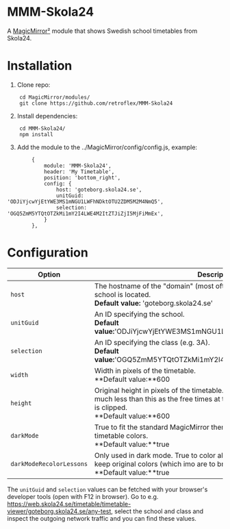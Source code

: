 # MMM-Skola24
A [MagicMirror²](https://github.com/MichMich/MagicMirror) module that shows Swedish school timetables from Skola24.

# Installation
1. Clone repo:
```
	cd MagicMirror/modules/
	git clone https://github.com/retroflex/MMM-Skola24
```
2. Install dependencies:
```
	cd MMM-Skola24/
	npm install
```
3. Add the module to the ../MagicMirror/config/config.js, example:
```
		{
			module: 'MMM-Skola24',
			header: 'My Timetable',
			position: 'bottom_right',
			config: {
				host: 'goteborg.skola24.se',
				unitGuid: 'ODJiYjcwYjEtYWE3MS1mNGU1LWFhNDktOTU2ZDM5M2M4NmQ5',
				selection: 'OGQ5ZmM5YTQtOTZkMi1mY2I4LWE4M2ItZTJiZjI5MjFiMmEx',
			}
		},
```

# Configuration
| Option                        | Description
| ------------------------------| -----------
| `host`                        | The hostname of the "domain" (most often the municipality) where the school is located.<br />**Default value:** 'goteborg.skola24.se'
| `unitGuid`                    | An ID specifying the school.<br />**Default value:**'ODJiYjcwYjEtYWE3MS1mNGU1LWFhNDktOTU2ZDM5M2M4NmQ5'
| `selection`                   | An ID specifying the class (e.g. 3A).<br />**Default value:**'OGQ5ZmM5YTQtOTZkMi1mY2I4LWE4M2ItZTJiZjI5MjFiMmEx'
| `width`                       | Width in pixels of the timetable.<br />**Default value:**600
| `height`                      | Original height in pixels of the timetable. The rendered timetable will be much less than this as the free times at the end of each days and the footer is clipped.<br />**Default value:**600
| `darkMode`                    | True to fit the standard MagicMirror theme. False for the usual bright timetable colors.<br />**Default value:**true
| `darkModeRecolorLessons`      | Only used in dark mode. True to color all lesson boxes dark green. False to keep original colors (which imo are to bright for MagicMirror).<br />**Default value:**true

The `unitGuid` and `selection` values can be fetched with your browser's developer tools (open with F12 in browser). Go to e.g. https://web.skola24.se/timetable/timetable-viewer/goteborg.skola24.se/any-test, select the school and class and inspect the outgoing network traffic and you can find these values.

